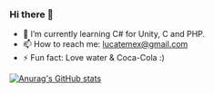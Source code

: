 ### Hi there 👋


- 🌱 I’m currently learning C# for Unity, C and PHP.
- 📫 How to reach me: lucatemex@gmail.com
- ⚡ Fun fact: Love water & Coca-Cola :)

[![Anurag's GitHub stats](https://github-readme-stats.vercel.app/api?username=lucatemex)](https://github.com/anuraghazra/github-readme-stats)
